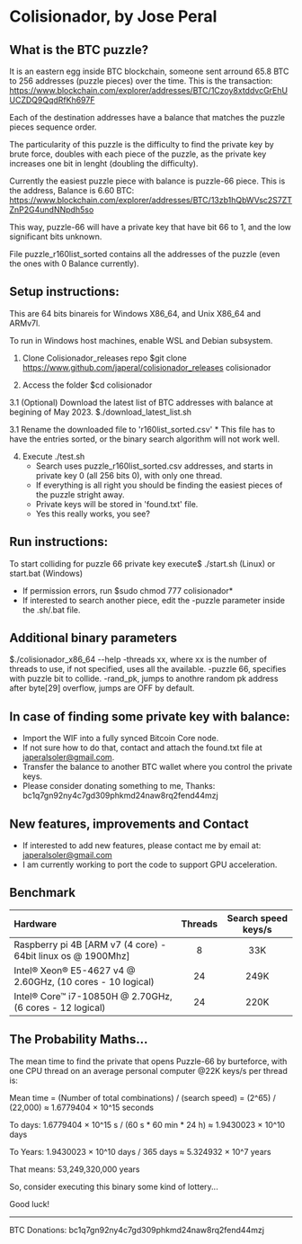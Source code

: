 # Colisionador, by Jose Peral

## What is the BTC puzzle?
It is an eastern egg inside BTC blockchain, someone sent arround 65.8 BTC to 256 addresses (puzzle pieces) over the time.
This is the transaction: https://www.blockchain.com/explorer/addresses/BTC/1Czoy8xtddvcGrEhUUCZDQ9QqdRfKh697F

Each of the destination addresses have a balance that matches the puzzle pieces sequence order.

The particularity of this puzzle is the difficulty to find the private key by brute force, doubles with each piece of the puzzle, as the private key increases one bit in lenght (doubling the difficulty).

Currently the easiest puzzle piece with balance is puzzle-66 piece. This is the address, Balance is 6.60 BTC: 
https://www.blockchain.com/explorer/addresses/BTC/13zb1hQbWVsc2S7ZTZnP2G4undNNpdh5so

This way, puzzle-66 will have a private key that have bit 66 to 1, and the low significant bits unknown.

File puzzle_r160list_sorted contains all the addresses of the puzzle (even the ones with 0 Balance currently).

## Setup instructions:
This are 64 bits binareis for Windows X86_64, and Unix X86_64 and ARMv7l.

To run in Windows host machines, enable WSL and Debian subsystem.

1. Clone Colisionador_releases repo 
    $git clone https://www.github.com/japeral/colisionador_releases colisionador

2. Access the folder
    $cd colisionador

3.1 (Optional) Download the latest list of BTC addresses with balance at begining of May 2023.
    $./download_latest_list.sh

3.1 Rename the downloaded file to 'r160list_sorted.csv'
    * This file has to have the entries sorted, or the binary search algorithm will not work well.

4. Execute ./test.sh
    * Search uses puzzle_r160list_sorted.csv addresses, and starts in private key 0 (all 256 bits 0), with only one thread.
    * If everything is all right you should be finding the easiest pieces of the puzzle stright away. 
    * Private keys will be stored in 'found.txt' file.
    * Yes this really works, you see?

## Run instructions:
To start colliding for puzzle 66 private key execute$ ./start.sh (Linux) or start.bat (Windows)
* If permission errors, run $sudo chmod 777 colisionador*
* If interested to search another piece, edit the -puzzle parameter inside the .sh/.bat file.

## Additional binary parameters
$./colisionador_x86_64 --help
-threads xx, where xx is the number of threads to use, if not specified, uses all the available.
-puzzle 66,  specifies with puzzle bit to collide.
-rand_pk,    jumps to anothre random pk address after byte[29] overflow, jumps are OFF by default.

## In case of finding some private key with balance:
* Import the WIF into a fully synced Bitcoin Core node. 
* If not sure how to do that, contact and attach the found.txt file at japeralsoler@gmail.com.
* Transfer the balance to another BTC wallet where you control the private keys.
* Please consider donating something to me, Thanks: bc1q7gn92ny4c7gd309phkmd24naw8rq2fend44mzj

## New features, improvements and Contact
* If interested to add new features, please contact me by email at: japeralsoler@gmail.com
* I am currently working to port the code to support GPU acceleration.

## Benchmark
|                           Hardware                            | Threads | Search speed keys/s |
| :-------------------------------------------------------------| :-----: | :-----------------: |
| Raspberry pi 4B [ARM v7 (4 core) - 64bit linux os @ 1900Mhz]  |    8    |         33K         |
| Intel® Xeon® E5-4627 v4 @ 2.60GHz, (10 cores - 10 logical)    |   24    |        249K         |
| Intel® Core™ i7-10850H @ 2.70GHz, (6 cores - 12 logical)      |   24    |        220K         | 

## The Probability Maths...
The mean time to find the private that opens Puzzle-66 by burteforce, with one CPU thread on an average personal computer @22K keys/s per thread is:

Mean time = (Number of total combinations) / (search speed) = (2^65) / (22,000) ≈ 1.6779404 × 10^15 seconds

To days: 1.6779404 × 10^15 s / (60 s * 60 min * 24 h) ≈ 1.9430023 × 10^10 days

To Years: 1.9430023 × 10^10 days / 365 days ≈ 5.324932 × 10^7 years

That means: 53,249,320,000 years

So, consider executing this binary some kind of lottery...

Good luck!

----------------------------------------------------------------
BTC Donations: bc1q7gn92ny4c7gd309phkmd24naw8rq2fend44mzj
